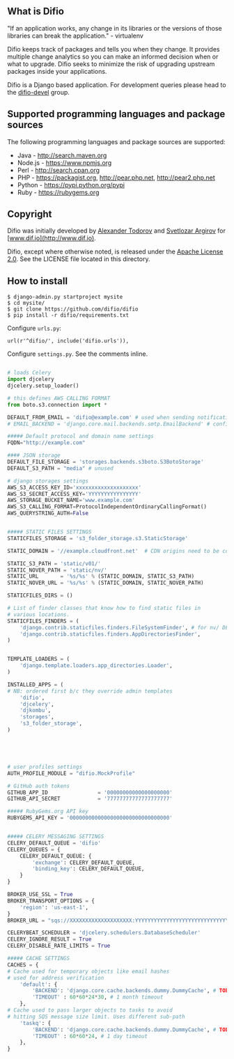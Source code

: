 What is Difio
-------------

"If an application works, any change in its libraries or the versions of those
libraries can break the application." - virtualenv

Difio keeps track of packages and tells you when they change.
It provides multiple change analytics so you can make an informed decision when
or what to upgrade. Difio seeks to minimize the risk of upgrading upstream packages
inside your applications.

Difio is a Django based application. For development queries please head to the
[difio-devel](https://groups.google.com/forum/#!forum/difio-devel) group.


Supported programming languages and package sources
---------------------------------------------------

The following programming languages and package sources are supported:

* Java - http://search.maven.org
* Node.js - https://www.npmjs.org
* Perl - http://search.cpan.org
* PHP - https://packagist.org, http://pear.php.net, http://pear2.php.net
* Python - https://pypi.python.org/pypi
* Ruby - https://rubygems.org


Copyright
---------

Difio was initially developed by [Alexander Todorov](https://github.com/atodorov)
and [Svetlozar Argirov](https://github.com/zaro) for [www.dif.io](http://www.dif.io).

Difio, except where otherwise noted, is released under the
[Apache License 2.0](http://www.apache.org/licenses/LICENSE-2.0.html).
See the LICENSE file located in this directory.

How to install
---------------

    $ django-admin.py startproject mysite
    $ cd mysite/
    $ git clone https://github.com/difio/difio
    $ pip install -r difio/requirements.txt

Configure `urls.py`:

    url(r'^difio/', include('difio.urls')),

Configure `settings.py`. See the comments inline.

``` python

# loads Celery 
import djcelery
djcelery.setup_loader()

# this defines AWS CALLING FORMAT
from boto.s3.connection import *

DEFAULT_FROM_EMAIL = 'difio@example.com' # used when sending notifications
# EMAIL_BACKEND = 'django.core.mail.backends.smtp.EmailBackend' # configure if not using the default one

##### Default protocol and domain name settings
FQDN="http://example.com"

#### JSON storage
DEFAULT_FILE_STORAGE = 'storages.backends.s3boto.S3BotoStorage'
DEFAULT_S3_PATH = "media" # unused

# django storages settings
AWS_S3_ACCESS_KEY_ID='xxxxxxxxxxxxxxxxxxxx'
AWS_S3_SECRET_ACCESS_KEY='YYYYYYYYYYYYYYYY'
AWS_STORAGE_BUCKET_NAME='www.example.com'
AWS_S3_CALLING_FORMAT=ProtocolIndependentOrdinaryCallingFormat()
AWS_QUERYSTRING_AUTH=False


##### STATIC FILES SETTINGS
STATICFILES_STORAGE = 's3_folder_storage.s3.StaticStorage'

STATIC_DOMAIN = '//example.cloudfront.net'  # CDN origins need to be configured manually with the CDN provider

STATIC_S3_PATH = 'static/v01/'
STATIC_NOVER_PATH = 'static/nv/'
STATIC_URL       = '%s/%s' % (STATIC_DOMAIN, STATIC_S3_PATH)
STATIC_NOVER_URL = '%s/%s' % (STATIC_DOMAIN, STATIC_NOVER_PATH)

STATICFILES_DIRS = ()

# List of finder classes that know how to find static files in
# various locations.
STATICFILES_FINDERS = (
    'django.contrib.staticfiles.finders.FileSystemFinder', # for nv/ DEBUG only Todo: fix it
    'django.contrib.staticfiles.finders.AppDirectoriesFinder',
)


TEMPLATE_LOADERS = (
    'django.template.loaders.app_directories.Loader',
)

INSTALLED_APPS = (
# NB: ordered first b/c they override admin templates
    'difio',
    'djcelery',
    'djkombu',
    'storages',
    's3_folder_storage',
)





# user profiles settings
AUTH_PROFILE_MODULE = "difio.MockProfile"

# GitHub auth tokens
GITHUB_APP_ID                = '00000000000000000000'
GITHUB_API_SECRET            = '77777777777777777777'

##### RubyGems.org API key
RUBYGEMS_API_KEY = '00000000000000000000000000000000'


##### CELERY MESSAGING SETTINGS
CELERY_DEFAULT_QUEUE = 'difio'
CELERY_QUEUES = {
    CELERY_DEFAULT_QUEUE: {
        'exchange': CELERY_DEFAULT_QUEUE,
        'binding_key': CELERY_DEFAULT_QUEUE,
    }
}

BROKER_USE_SSL = True
BROKER_TRANSPORT_OPTIONS = {
    'region': 'us-east-1',
}
BROKER_URL = "sqs://XXXXXXXXXXXXXXXXXXXX:YYYYYYYYYYYYYYYYYYYYYYYYYYYYYYYYYYYYYYYY@"

CELERYBEAT_SCHEDULER = 'djcelery.schedulers.DatabaseScheduler'
CELERY_IGNORE_RESULT = True
CELERY_DISABLE_RATE_LIMITS = True

##### CACHE SETTINGS
CACHES = {
# Cache used for temporary objects like email hashes
# used for address verification
    'default': {
        'BACKEND': 'django.core.cache.backends.dummy.DummyCache', # TODO: FIX ME 
        'TIMEOUT' : 60*60*24*30, # 1 month timeout
    },
# Cache used to pass larger objects to tasks to avoid
# hitting SQS message size limit. Uses different sub-path
    'taskq': {
        'BACKEND': 'django.core.cache.backends.dummy.DummyCache', # TODO: FIX ME
        'TIMEOUT' : 60*60*24, # 1 day timeout
    },
}

```
